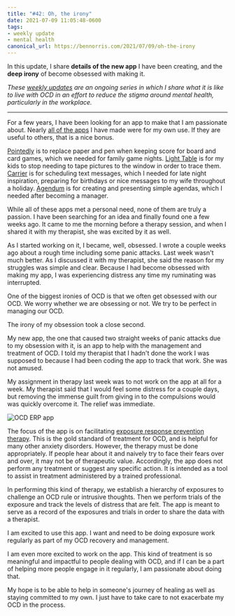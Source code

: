 ```yaml
---
title: "#42: Oh, the irony"
date: 2021-07-09 11:05:48-0600
tags:
- weekly update
- mental health
canonical_url: https://bennorris.com/2021/07/09/oh-the-irony
---
```


In this update, I share **details of the new app** I have been creating, and the **deep irony** of become obsessed with making it.

_These [weekly updates](https://bennorris.com/tags/weekly-update/) are an ongoing series in which I share what it is like to live with OCD in an effort to reduce the stigma around mental health, particularly in the workplace._

***

For a few years, I have been looking for an app to make that I am passionate about. Nearly [all of the apps](https://apps.apple.com/us/developer/bsn-design-llc/id931213436) I have made were for my own use. If they are useful to others, that is a nice bonus. 

[Pointedly](https://apps.apple.com/us/app/pointedly/id933257819) is to replace paper and pen when keeping score for board and card games, which we needed for family game nights. [Light Table](https://apps.apple.com/us/app/portable-light-table/id1097012932) is for my kids to stop needing to tape pictures to the window in order to trace them. [Carrier](https://apps.apple.com/us/app/carrier-messaging/id1027638921) is for scheduling text messages, which I needed for late night inspiration, preparing for birthdays or nice messages to my wife throughout a holiday. [Agendum](https://apps.apple.com/us/app/agendum-presenter/id1437361485) is for creating and presenting simple agendas, which I needed after becoming a manager.

While all of these apps met a personal need, none of them are truly a passion. I have been searching for an idea and finally found one a few weeks ago. It came to me the morning before a therapy session, and when I shared it with my therapist, she was excited by it as well.

As I started working on it, I became, well, obsessed. I wrote a couple weeks ago about a rough time including some panic attacks. Last week wasn't much better. As I discussed it with my therapist, she said the reason for my struggles was simple and clear. Because I had become obsessed with making my app, I was experiencing distress any time my ruminating was interrupted.

One of the biggest ironies of OCD is that we often get obsessed with our OCD. We worry whether we are obsessing or not. We try to be perfect in managing our OCD.

The irony of my obsession took a close second.

My new app, the one that caused two straight weeks of panic attacks due to my obsession with it, is an app to help with the management and treatment of OCD. I told my therapist that I hadn't done the work I was supposed to because I had been coding the app to track that work. She was not amused.

My assignment in therapy last week was to not work on the app at all for a week. My therapist said that I would feel some distress for a couple days, but removing the immense guilt from giving in to the compulsions would was quickly overcome it. The relief was immediate.

![OCD ERP app](https://media.bennorris.com/images/mentalworkhealth/uploads/2021/fe5b8e9a81.png)

The focus of the app is on facilitating [exposure response prevention therapy](https://en.wikipedia.org/wiki/Exposure_therapy). This is the gold standard of treatment for OCD, and is helpful for many other anxiety disorders. However, the therapy must be done appropriately. If people hear about it and naively try to face their fears over and over, it may not be of therapeutic value. Accordingly, the app does not perform any treatment or suggest any specific action. It is intended as a tool to assist in treatment administered by a trained professional.

In performing this kind of therapy, we establish a hierarchy of exposures to challenge an OCD rule or intrusive thoughts. Then we perform trials of the exposure and track the levels of distress that are felt. The app is meant to serve as a record of the exposures and trials in order to share the data with a therapist.

I am excited to use this app. I want and need to be doing exposure work regularly as part of my OCD recovery and management.

I am even more excited to work on the app. This kind of treatment is so meaningful and impactful to people dealing with OCD, and if I can be a part of helping more people engage in it regularly, I am passionate about doing that.

My hope is to be able to help in someone's journey of healing as well as staying committed to my own. I just have to take care to not exacerbate my OCD in the process.

